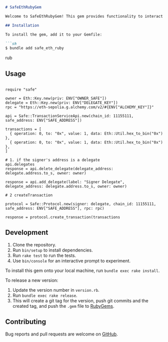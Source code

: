 ```markdown
# SafeEthRubyGem

Welcome to SafeEthRubyGem! This gem provides functionality to interact with Ethereum smart contracts safely using Ruby.

## Installation

To install the gem, add it to your Gemfile:

```sh
$ bundle add safe_eth_ruby
```
rub

## Usage

```

require "safe"

owner = Eth::Key.new(priv: ENV["OWNER_SAFE"])
delegate = Eth::Key.new(priv: ENV["DELEGATE_KEY"])
rpc = "https://eth-sepolia.g.alchemy.com/v2/#{ENV["ALCHEMY_KEY"]}"

api = Safe::TransactionServiceApi.new(chain_id: 11155111, safe_address: ENV["SAFE_ADDRESS"])

transactions = [
  { operation: 0, to: "0x", value: 1, data: Eth::Util.hex_to_bin("0x") },
  { operation: 0, to: "0x", value: 1, data: Eth::Util.hex_to_bin("0x") },
]

# 1. if the signer's address is a delegate
api.delegates
response = api.delete_delegate(delegate_address: delegate.address.to_s, owner: owner)

response = api.add_delegate(label: "Signer Delegate", delegate_address: delegate.address.to_s, owner: owner)

# 2 createTransaction

protocol = Safe::Protocol.new(signer: delegate, chain_id: 11155111, safe_address: ENV["SAFE_ADDRESS"], rpc: rpc)

response = protocol.create_transaction(transactions
```

## Development

1. Clone the repository.
2. Run `bin/setup` to install dependencies.
3. Run `rake test` to run the tests.
4. Use `bin/console` for an interactive prompt to experiment.

To install this gem onto your local machine, run `bundle exec rake install`.

To release a new version:

1. Update the version number in `version.rb`.
2. Run `bundle exec rake release`.
3. This will create a git tag for the version, push git commits and the created tag, and push the `.gem` file to [RubyGems](https://rubygems.org).

## Contributing

Bug reports and pull requests are welcome on [GitHub](https://github.com/[USERNAME]/safe_eth_ruby_gem).
```


